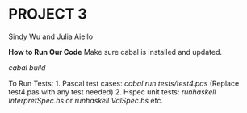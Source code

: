 # PROJECT 3
Sindy Wu and Julia Aiello 

**How to Run Our Code**
Make sure cabal is installed and updated. 

*cabal build*

To Run Tests: 
    1. Pascal test cases: 
        *cabal run tests/test4.pas*
        (Replace test4.pas with any test needed)
    2. Hspec unit tests: 
        *runhaskell InterpretSpec.hs* or 
        *runhaskell ValSpec.hs*
        etc. 

     